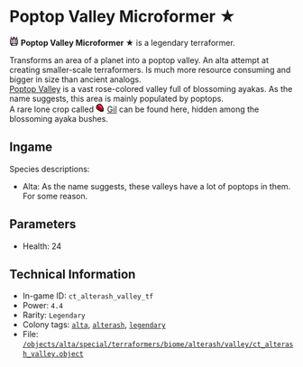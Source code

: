 # Poptop Valley Microformer ★

<img src="https://raw.githubusercontent.com/Ceterai/Enternia/main/objects/alta/special/terraformers/biome/alterash/valley/icon.png" alt="Poptop Valley Microformer ★ icon" loading="lazy" height=16px width="auto" /> **Poptop Valley Microformer ★** is a legendary terraformer.

Transforms an area of a planet into a poptop valley. An alta attempt at creating smaller-scale terraformers. Is much more resource consuming and bigger in size than ancient analogs.  
[Poptop Valley](https://ceterai.github.io/MyEnternia/Wiki/PoptopValley) is a vast rose-colored valley full of blossoming ayakas. As the name suggests, this area is mainly populated by poptops.  
A rare lone crop called <img src="https://raw.githubusercontent.com/Ceterai/Enternia/main/items/generic/produce/ct_gil.png" alt="Gil icon" loading="lazy" height=16px width="auto" /> [Gil](https://ceterai.github.io/MyEnternia/Wiki/Gil) can be found here, hidden among the blossoming ayaka bushes.

## Ingame

Species descriptions:

- Alta: As the name suggests, these valleys have a lot of poptops in them. For some reason.

## Parameters

- Health: 24

## Technical Information

- In-game ID: `ct_alterash_valley_tf`
- Power: `4.4`
- Rarity: `Legendary`
- Colony tags: [`alta`](https://ceterai.github.io/MyEnternia/Wiki/Tags/Alta), [`alterash`](https://ceterai.github.io/MyEnternia/Wiki/Tags/Alterash), [`legendary`](https://ceterai.github.io/MyEnternia/Wiki/Tags/Legendary)
- File: [`/objects/alta/special/terraformers/biome/alterash/valley/ct_alterash_valley.object`](https://github.com/Ceterai/Enternia/blob/main/objects/alta/special/terraformers/biome/alterash/valley/ct_alterash_valley.object)
